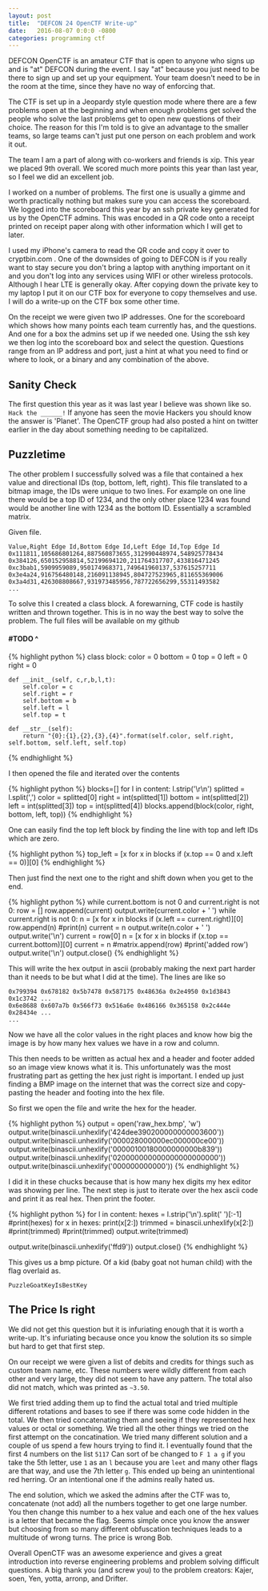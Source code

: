 ```yaml
---
layout: post
title:  "DEFCON 24 OpenCTF Write-up"
date:   2016-08-07 0:0:0 -0800
categories: programming ctf
---
```

DEFCON OpenCTF is an amateur CTF that is open to anyone who signs up and is "at"
DEFCON during the event. I say "at" because you just need to be there to sign up
and set up your equipment. Your team doesn't need to be in the room at the time,
since they have no way of enforcing that.

The CTF is set up in a Jeopardy style question mode where there are a few
problems open at the beginning and when enough problems get solved the people
who solve the last problems get to open new questions of their choice. The
reason for this I'm told is to give an advantage to the smaller teams, so large
teams can't just put one person on each problem and work it out.

The team I am a part of along with co-workers and friends is xip. This year we
placed 9th overall. We scored much more points this year than last year, so I
feel we did an excellent job.

I worked on a number of problems. The first one is usually a gimme and worth
practically nothing but makes sure you can access the scoreboard. We logged into
the scoreboard this year by an ssh private key generated for us by the OpenCTF
admins. This was encoded in a QR code onto a receipt printed on receipt paper
along with other information which I will get to later.

I used my iPhone's camera to read the QR code and copy it over to cryptbin.com .
One of the downsides of going to DEFCON is if you really want to stay secure you
don't bring a laptop with anything important on it and you don't log into any
services using WIFI or other wireless protocols. Although I hear LTE is generally
okay. After copying down the private key to my laptop I put it on our CTF box
for everyone to copy themselves and use. I will do a write-up on the CTF box some
other time.

On the receipt we were given two IP addresses. One for the scoreboard which
shows how many points each team currently has, and the questions. And one for a
box the admins set up if we needed one. Using the ssh key we then log into the
scoreboard box and select the question. Questions range from an IP address and
port, just a hint at what you need to find or where to look, or a binary and any
combination of the above.

## Sanity Check
The first question this year as it was last year I believe was shown like so.
`
Hack the ______!
`
If anyone has seen the movie Hackers you should know the answer is 'Planet'. The
OpenCTF group had also posted a hint on twitter earlier in the day about
something needing to be capitalized.

## Puzzletime
The other problem I successfully solved was a file that contained a hex value
and directional IDs (top, bottom, left, right). This file translated to a bitmap
image, the IDs were unique to two lines. For example on one line there would be
a top ID of 1234, and the only other place 1234 was found would be another line
with 1234 as the bottom ID. Essentially a scrambled matrix.

Given file.

```
Value,Right Edge Id,Bottom Edge Id,Left Edge Id,Top Edge Id
0x111811,105686801264,887560873655,312990448974,548925778434
0x384126,650152958814,52199694120,211764317707,433816471245
0xc3bab1,5909959089,950174968371,749641960137,537615257711
0x3e4a24,916756480148,216091138945,804727523965,811655369006
0x3a4d31,426308808667,931973485956,787722656299,55311493582
...
```

To solve this I created a class block. A forewarning, CTF code is hastily
written and thrown together. This is in no way the best way to solve the
problem. The full files will be available on my github

#### #TODO ^

{% highlight python %}
class block:
    color = 0
    bottom = 0
    top = 0
    left = 0
    right = 0

    def __init__(self, c,r,b,l,t):
        self.color = c
        self.right = r
        self.bottom = b
        self.left = l
        self.top = t

    def __str__(self):
        return "{0}:{1},{2},{3},{4}".format(self.color, self.right, self.bottom, self.left, self.top)
{% endhighlight %}

I then opened the file and iterated over the contents

{% highlight python %}
blocks=[]
for l in content:
    l.strip('\r\n')
    splitted = l.split(',')
    color = splitted[0]
    right = int(splitted[1])
    bottom = int(splitted[2])
    left = int(splitted[3])
    top = int(splitted[4])
    blocks.append(block(color, right, bottom, left, top))
{% endhighlight %}

One can easily find the top left block by finding the line with top and left IDs
which are zero.

{% highlight python %}
top_left = [x for x in blocks if (x.top == 0 and x.left == 0)][0]
{% endhighlight %}

Then just find the next one to the right and shift down when you get to the end.

{% highlight python %}
while current.bottom is not 0 and current.right is not 0:
    row = []
    row.append(current)
    output.write(current.color + ' ')
    while current.right is not 0:
        n = [x for x in blocks if (x.left == current.right)][0]
        row.append(n)
        #print(n)
        current = n
        output.write(n.color + ' ')
    output.write('\n')
    current = row[0]
    n = [x for x in blocks if (x.top == current.bottom)][0]
    current = n
    #matrix.append(row)
    #print('added row')
output.write('\n')
output.close()
{% endhighlight %}

This will write the hex output in ascii (probably making the next part harder
than it needs to be but what I did at the time). The lines are like so

```
0x799394 0x678182 0x5b7478 0x587175 0x48636a 0x2e4950 0x1d3843 0x1c3742 ...
0x6e8688 0x607a7b 0x566f73 0x516a6e 0x486166 0x365158 0x2c444e 0x28434e ...
...
```

Now we have all the color values in the right places and know how big the image
is by how many hex values we have in a row and column.

This then needs to be written as actual hex and a header and footer added so an
image view knows what it is. This unfortunately was the most frustrating part as
getting the hex just right is important. I ended up just finding a BMP image on
the internet that was the correct size and copy-pasting the header and footing
into the hex file.

So first we open the file and write the hex for the header.

{% highlight python %}
output = open('raw_hex.bmp', 'w')
output.write(binascii.unhexlify('424dee390200000000003600'))
output.write(binascii.unhexlify('000028000000ec000000ce00'))
output.write(binascii.unhexlify('00000100180000000000b839'))
output.write(binascii.unhexlify('020000000000000000000000'))
output.write(binascii.unhexlify('000000000000'))
{% endhighlight %}

I did it in these chucks because that is how many hex digits my hex editor was
showing per line. The next step is just to iterate over the hex ascii code and
print it as real hex. Then print the footer.

{% highlight python %}
for l in content:
    hexes = l.strip('\n').split(' ')[:-1]
    #print(hexes)
    for x in hexes:
        print(x[2:])
        trimmed = binascii.unhexlify(x[2:])
        #print(trimmed)
            #print(trimmed)
        output.write(trimmed)

output.write(binascii.unhexlify('ffd9'))
output.close()
{% endhighlight %}

This gives us a bmp picture. Of a kid (baby goat not human child) with the flag
overlaid as.

```
PuzzleGoatKeyIsBestKey
```

## The Price Is right
We did not get this question but it is infuriating enough that it is worth a
write-up. It's infuriating because once you know the solution its so simple but
hard to get that first step.

On our receipt we were given a list of debits and credits for things such as
custom team name, etc.  These numbers were wildly different from each other and
very large, they did not seem to have any pattern. The total also did not match,
which was printed as `~3.50`.

We first tried adding them up to find the actual total and tried multiple
different rotations and bases to see if there was some code hidden in the total.
We then tried concatenating them and seeing if they represented hex values or
octal or something. We tried all the other things we tried on the first attempt
on the concatination. We tried many different solution and a couple of us spend
a few hours trying to find it. I eventually found that the first 4 numbers on
the list `5117` Can sort of be changed to `F 1 a g` if you take the 5th
letter, use `1` as an `l` because you are `leet` and many other flags are that way,
and use the 7th letter `g`. This ended up being an unintentional red herring. Or
an intentional one if the admins really hated us.

The end solution, which we asked the admins after the CTF was to, concatenate
(not add) all the numbers together to get one large number. You then change this
number to a hex value and each one of the hex values is a letter that became the
flag. Seems simple once you know the answer but choosing from so many different
obfuscation techniques leads to a multitude of wrong turns. The price is wrong
Bob.

Overall OpenCTF was an awesome experience and gives a great introduction into
reverse engineering problems and problem solving difficult questions. A big
thank you (and screw you) to the problem creators: Kajer, soen, Yen, yotta,
arronp, and Drifter.
